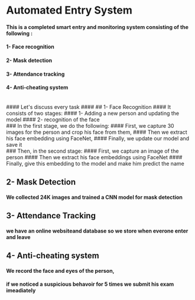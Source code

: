 # Automated Entry System
####  
#### This is a completed smart entry and monitoring system consisting of the following :
#### 1- Face recognition
#### 2- Mask detection
#### 3- Attendance tracking
#### 4- Anti-cheating system
<br>
#### Let's discuss every task
####
## 1- Face Recognition
#### It consists of two stages:
####   1- Adding a new person and updating the model
####   2- recognition of the face   
<br>
### In the first stage, we do the following:
#### First, we capture 30 images for the person and crop his face from them,
#### Then we extract his face embedding using FaceNet,
#### Finally, we update our model and save it   
<br>
### Then, in the second stage:
#### First, we capture an image of the person
#### Then we extract his face embeddings using FaceNet
#### Finally, give this embedding to the model and make him predict the name

## 2- Mask Detection
#### We collected 24K images and trained a CNN model for mask detection   

## 3- Attendance Tracking
#### we have an online websiteand database so we store when everone enter and leave   

## 4- Anti-cheating system
#### We record the face and eyes of the person,
#### if we noticed a suspicious behavoir for 5 times we submit his exam imeadiately   

